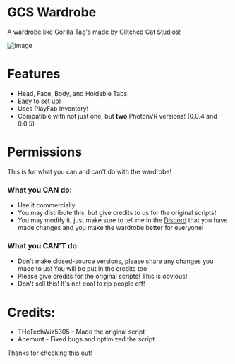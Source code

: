 # GCS Wardrobe
A wardrobe like Gorilla Tag's made by Glitched Cat Studios!

![image](https://github.com/Glitched-Cat-Studios/GCS-Wardrobe/assets/132825368/285d7b87-15bf-4896-b74f-9d7f3efd6041)

# Features
- Head, Face, Body, and Holdable Tabs!
- Easy to set up!
- Uses PlayFab Inventory!
- Compatible with not just one, but __two__ PhotonVR versions! (0.0.4 and 0.0.5)

# Permissions
This is for what you can and can't do with the wardrobe!

### What you CAN do:
- Use it commercially
- You may distribute this, but give credits to us for the original scripts!
- You may modify it, just make sure to tell me in the [Discord](https://discord.gg/gcsdevhub) that you have made changes and you make the wardrobe better for everyone!

### What you CAN'T do:
- Don't make closed-source versions, please share any changes you made to us! You will be put in the credits too 
- Please give credits for the original scripts! This is obvious!
- Don't sell this! It's not cool to rip people off!

# Credits:
- THeTechWiz5305 - Made the original script
- Anemunt - Fixed bugs and optimized the script

Thanks for checking this out!
